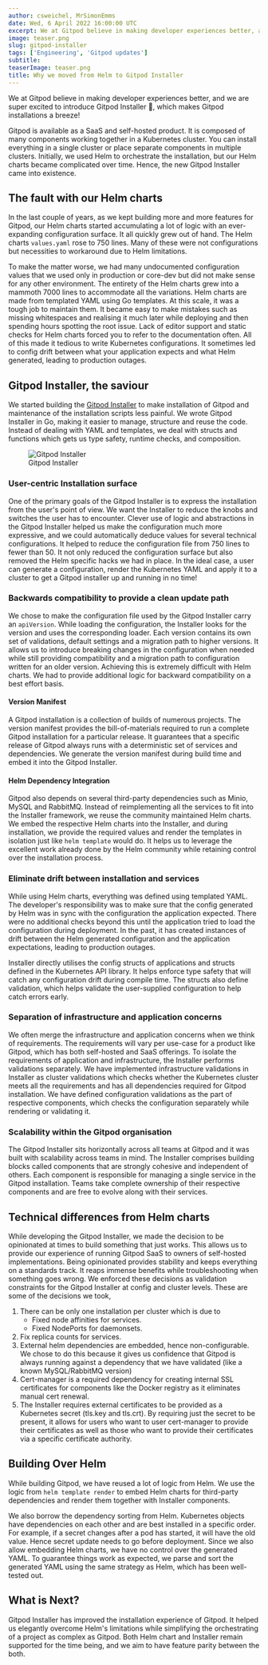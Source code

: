 ```yaml
---
author: csweichel, MrSimonEmms
date: Wed, 6 April 2022 16:00:00 UTC
excerpt: We at Gitpod believe in making developer experiences better, and we are super excited to introduce Gitpod Installer 🎉, which makes Gitpod installations a breeze!
image: teaser.png
slug: gitpod-installer
tags: ['Engineering', 'Gitpod updates']
subtitle:
teaserImage: teaser.png
title: Why we moved from Helm to Gitpod Installer
---
```


<script context="module">
  export const prerender = true;
</script>

We at Gitpod believe in making developer experiences better, and we are super excited to introduce Gitpod Installer 🎉, which makes Gitpod installations a breeze!

Gitpod is available as a SaaS and self-hosted product. It is composed of many components working together in a Kubernetes cluster. You can install everything in a single cluster or place separate components in multiple clusters. Initially, we used Helm to orchestrate the installation, but our Helm charts became complicated over time. Hence, the new Gitpod Installer came into existence.

## The fault with our Helm charts

In the last couple of years, as we kept building more and more features for Gitpod, our Helm charts started accumulating a lot of logic with an ever-expanding configuration surface. It all quickly grew out of hand. The Helm charts `values.yaml` rose to 750 lines. Many of these were not configurations but necessities to workaround due to Helm limitations.

To make the matter worse, we had many undocumented configuration values that we used only in production or core-dev but did not make sense for any other environment. The entirety of the Helm charts grew into a mammoth 7000 lines to accommodate all the variations. Helm charts are made from templated YAML using Go templates. At this scale, it was a tough job to maintain them. It became easy to make mistakes such as missing whitespaces and realising it much later while deploying and then spending hours spotting the root issue. Lack of editor support and static checks for Helm charts forced you to refer to the documentation often. All of this made it tedious to write Kubernetes configurations. It sometimes led to config drift between what your application expects and what Helm generated, leading to production outages.

## Gitpod Installer, the saviour

We started building the [Gitpod Installer](https://github.com/gitpod-io/gitpod/tree/main/install/installer) to make installation of Gitpod and maintenance of the installation scripts less painful. We wrote Gitpod Installer in Go, making it easier to manage, structure and reuse the code. Instead of dealing with YAML and templates, we deal with structs and functions which gets us type safety, runtime checks, and composition.

<figure>
	<img src="/images/blog/gitpod-installer/gitpod-installer.png" alt="Gitpod Installer"/>
	<figcaption>Gitpod Installer</figcaption>
</figure>

### User-centric Installation surface

One of the primary goals of the Gitpod Installer is to express the installation from the user's point of view. We want the Installer to reduce the knobs and switches the user has to encounter. Clever use of logic and abstractions in the Gitpod Installer helped us make the configuration much more expressive, and we could automatically deduce values for several technical configurations. It helped to reduce the configuration file from 750 lines to fewer than 50. It not only reduced the configuration surface but also removed the Helm specific hacks we had in place. In the ideal case, a user can generate a configuration, render the Kubernetes YAML and apply it to a cluster to get a Gitpod installer up and running in no time!

### Backwards compatibility to provide a clean update path

We chose to make the configuration file used by the Gitpod Installer carry an `apiVersion`. While loading the configuration, the Installer looks for the version and uses the corresponding loader. Each version contains its own set of validations, default settings and a migration path to higher versions. It allows us to introduce breaking changes in the configuration when needed while still providing compatibility and a migration path to configuration written for an older version.
Achieving this is extremely difficult with Helm charts. We had to provide additional logic for backward compatibility on a best effort basis.

#### Version Manifest

A Gitpod installation is a collection of builds of numerous projects. The version manifest provides the bill-of-materials required to run a complete Gitpod installation for a particular release. It guarantees that a specific release of Gitpod always runs with a deterministic set of services and dependencies. We generate the version manifest during build time and embed it into the Gitpod Installer.

#### Helm Dependency Integration

Gitpod also depends on several third-party dependencies such as Minio, MySQL and RabbitMQ. Instead of reimplementing all the services to fit into the Installer framework, we reuse the community maintained Helm charts. We embed the respective Helm charts into the Installer, and during installation, we provide the required values and render the templates in isolation just like `helm template` would do. It helps us to leverage the excellent work already done by the Helm community while retaining control over the installation process.

### Eliminate drift between installation and services

While using Helm charts, everything was defined using templated YAML. The developer's responsibility was to make sure that the config generated by Helm was in sync with the configuration the application expected. There were no additional checks beyond this until the application tried to load the configuration during deployment. In the past, it has created instances of drift between the Helm generated configuration and the application expectations, leading to production outages.

Installer directly utilises the config structs of applications and structs defined in the Kubernetes API library. It helps enforce type safety that will catch any configuration drift during compile time. The structs also define validation, which helps validate the user-supplied configuration to help catch errors early.

### Separation of infrastructure and application concerns

We often merge the infrastructure and application concerns when we think of requirements. The requirements will vary per use-case for a product like Gitpod, which has both self-hosted and SaaS offerings. To isolate the requirements of application and infrastructure, the Installer performs validations separately. We have implemented infrastructure validations in Installer as cluster validations which checks whether the Kubernetes cluster meets all the requirements and has all dependencies required for Gitpod installation. We have defined configuration validations as the part of respective components, which checks the configuration separately while rendering or validating it.

### Scalability within the Gitpod organisation

The Gitpod Installer sits horizontally across all teams at Gitpod and it was built with scalability across teams in mind. The Installer comprises building blocks called components that are strongly cohesive and independent of others. Each component is responsible for managing a single service in the Gitpod installation. Teams take complete ownership of their respective components and are free to evolve along with their services.

## Technical differences from Helm charts

While developing the Gitpod Installer, we made the decision to be opinionated at times to build something that just works. This allows us to provide our experience of running Gitpod SaaS to owners of self-hosted implementations. Being opinionated provides stability and keeps everything on a standards track. It reaps immense benefits while troubleshooting when something goes wrong. We enforced these decisions as validation constraints for the Gitpod Installer at config and cluster levels. These are some of the decisions we took,

1. There can be only one installation per cluster which is due to
    - Fixed node affinities for services.
    - Fixed NodePorts for daemonsets.
2. Fix replica counts for services.
3. External helm dependencies are embedded, hence non-configurable. We chose to do this because it gives us confidence that Gitpod is always running against a dependency that we have validated (like a known MySQL/RabbitMQ version)
4. Cert-manager is a required dependency for creating internal SSL certificates for components like the Docker registry as it eliminates manual cert renewal.
5. The Installer requires external certificates to be provided as a Kubernetes secret (tls.key and tls.crt). By requiring just the secret to be present, it allows for users who want to user cert-manager to provide their certificates as well as those who want to provide their certificates via a specific certificate authority.

## Building Over Helm

While building Gitpod, we have reused a lot of logic from Helm. We use the logic from `helm template render` to embed Helm charts for third-party dependencies and render them together with Installer components.

We also borrow the dependency sorting from Helm. Kubernetes objects have dependencies on each other and are best installed in a specific order. For example, if a secret changes after a pod has started, it will have the old value. Hence secret update needs to go before deployment. Since we also allow embedding Helm charts, we have no control over the generated YAML. To guarantee things work as expected, we parse and sort the generated YAML using the same strategy as Helm, which has been well-tested out.

## What is Next?

Gitpod Installer has improved the installation experience of Gitpod. It helped us elegantly overcome Helm's limitations while simplifying the orchestrating of a project as complex as Gitpod. Both Helm chart and Installer remain supported for the time being, and we aim to have feature parity between the both.
